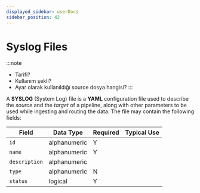 ```yaml
---
displayed_sidebar: userDocs
sidebar_position: 42
---
```


# Syslog Files

:::note
* Tarifi?
* Kullanım şekli?
* Ayar olarak kullanıldığı source dosya hangisi?
:::

A **SYSLOG** (System Log) file is a **YAML** configuration file used to describe the _source_ and the _target_ of a pipeline, along with other parameters to be used while ingesting and routing the data. The file may contain the following fields:

|Field|Data Type|Required|Typical Use|
|---|---|---|---|
|`id`|alphanumeric|Y||
|`name`|alphanumeric|Y||
|`description`|alphanumeric|||
|`type`|alphanumeric|N||
|`status`|logical|Y||
